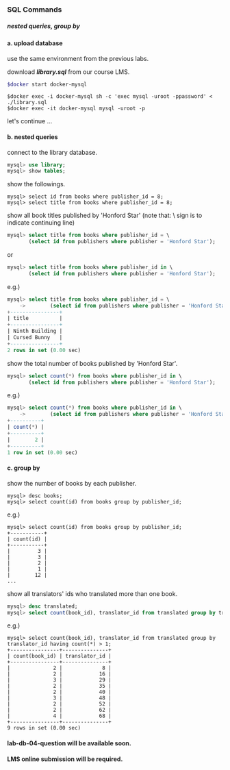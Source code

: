 ### SQL Commands

##### nested queries, group by

#### a. upload database

use the same environment from the previous labs.

download ***library.sql*** from our course LMS.

```bash
$docker start docker-mysql
```

```shell
$docker exec -i docker-mysql sh -c 'exec mysql -uroot -ppassword' < ./library.sql
$docker exec -it docker-mysql mysql -uroot -p
```

let's continue ...

#### b. nested queries

connect to the library database.

```sql
mysql> use library;
mysql> show tables;
```

show the followings. 

```
mysql> select id from books where publisher_id = 8;
mysql> select title from books where publisher_id = 8;
```

show all book titles published by 'Honford Star' (note that: \ sign is to indicate continuing line)

```sql
mysql> select title from books where publisher_id = \
       (select id from publishers where publisher = 'Honford Star');
```

or

```sql
mysql> select title from books where publisher_id in \
       (select id from publishers where publisher = 'Honford Star');
```

e.g.)

```sql
mysql> select title from books where publisher_id = \
    ->        (select id from publishers where publisher = 'Honford Star');
+----------------+
| title          |
+----------------+
| Ninth Building |
| Cursed Bunny   |
+----------------+
2 rows in set (0.00 sec)
```



show the total number of books published by 'Honford Star'.

```sql
mysql> select count(*) from books where publisher_id in \
       (select id from publishers where publisher = 'Honford Star');
```

e.g.)

```sql
mysql> select count(*) from books where publisher_id in \
    ->        (select id from publishers where publisher = 'Honford Star');
+----------+
| count(*) |
+----------+
|        2 |
+----------+
1 row in set (0.00 sec)
```

#### c. group by

show the number of books by each publisher.

```
mysql> desc books;
mysql> select count(id) from books group by publisher_id;
```

e.g.)

```
mysql> select count(id) from books group by publisher_id;
+-----------+
| count(id) |
+-----------+
|         3 |
|         3 |
|         2 |
|         1 |
|        12 |
...
```

show all translators' ids who translated more than one book.

```sql
mysql> desc translated;
mysql> select count(book_id), translator_id from translated group by translator_id having count(*) > 1;
```

e.g.)

```
mysql> select count(book_id), translator_id from translated group by translator_id having count(*) > 1;
+----------------+---------------+
| count(book_id) | translator_id |
+----------------+---------------+
|              2 |             8 |
|              2 |            16 |
|              3 |            29 |
|              2 |            35 |
|              2 |            40 |
|              3 |            48 |
|              2 |            52 |
|              2 |            62 |
|              4 |            68 |
+----------------+---------------+
9 rows in set (0.00 sec)
```



#### lab-db-04-question will be available soon. 

#### LMS online submission will be required. 
